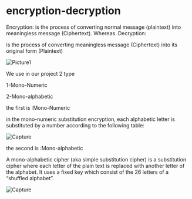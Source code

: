 # encryption-decryption

Encryption:
is the process of converting normal message (plaintext) into meaningless message (Ciphertext). Whereas 
Decryption:

is the process of converting meaningless message (Ciphertext) into its original form (Plaintext)

![Picture1](https://user-images.githubusercontent.com/119277820/209256459-bb9a773a-4ff4-44fd-a1db-de2005349461.png)

We use in our project 2 type

1-Mono-Numeric

2-Mono-alphabetic

the first is :Mono-Numeric

in the mono-numeric substitution encryption, each alphabetic letter is substituted by a number according to the following table:

![Capture](https://user-images.githubusercontent.com/119277820/209257236-02e0b3b1-038c-47e0-a33c-a013af1701f2.PNG)

the second is :Mono-alphabetic

A mono-alphabetic cipher (aka simple substitution cipher) is a substitution cipher where each letter of the plain text is replaced with another letter of the alphabet. It uses a fixed key which consist of the 26 letters of a “shuffled alphabet”.


![Capture](https://user-images.githubusercontent.com/119277820/209257454-9016e5ab-1e6d-4ae1-887d-f5bc43772549.PNG)





